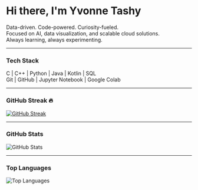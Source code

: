 # Hi there, I'm Yvonne Tashy

Data-driven. Code-powered. Curiosity-fueled.  
Focused on AI, data visualization, and scalable cloud solutions.  
Always learning, always experimenting.  

---

### Tech Stack
C | C++ | Python | Java | Kotlin | SQL  
Git | GitHub | Jupyter Notebook | Google Colab

---

### GitHub Streak  🔥
[![GitHub Streak](https://github-readme-streak-stats.herokuapp.com?user=Yvonne-Tashy&theme=tokyonight&fire=ff9d00&v=1)](https://git.io/streak-stats)




---





### GitHub Stats  
![GitHub Stats](https://github-readme-stats.vercel.app/api?username=Yvonne-Tashy&show_icons=true&theme=tokyonight)

---

### Top Languages  
![Top Languages](https://github-readme-stats.vercel.app/api/top-langs/?username=Yvonne-Tashy&layout=compact&theme=tokyonight)

<!--
**Yvonne-Tashy/Yvonne-Tashy** is a ✨ _special_ ✨ repository because its `README.md` (this file) appears on your GitHub profile.

Here are some ideas to get you started:

- 🔭 I’m currently working on ...
- 🌱 I’m currently learning ...
- 👯 I’m looking to collaborate on ...
- 🤔 I’m looking for help with ...
- 💬 Ask me about ...
- 📫 How to reach me: ...
- 😄 Pronouns: ...
- ⚡ Fun fact: ...
-->
